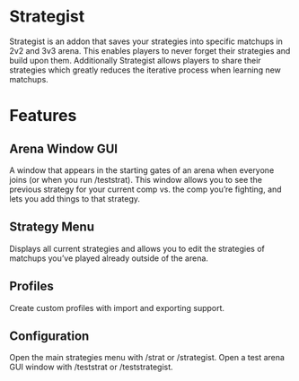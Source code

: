 # Strategist

Strategist is an addon that saves your strategies into specific matchups in 2v2 and 3v3 arena. This enables players to never forget their strategies and build upon them. Additionally Strategist allows players to share their strategies which greatly reduces the iterative process when learning new matchups.
 
# Features
 
## Arena Window GUI

A window that appears in the starting gates of an arena when everyone joins (or when you run /teststrat). This window allows you to see the previous strategy for your current comp vs. the comp you’re fighting, and lets you add things to that strategy. 
 
## Strategy Menu

Displays all current strategies and allows you to edit the strategies of matchups you’ve played already outside of the arena.
 
## Profiles

Create custom profiles with import and exporting support.
 
## Configuration

Open the main strategies menu with /strat or /strategist.
Open a test arena GUI window with /teststrat or /teststrategist.

